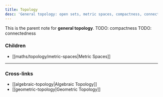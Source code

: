 ```yaml
---
title: Topology
desc: 'General topology: open sets, metric spaces, compactness, connectedness, etc.'
---
```


This is the parent note for **general topology**.
TODO: compactness
TODO: connectedness

### Children
- [[maths/topology/metric-spaces|Metric Spaces]]
---

### Cross-links
- [[algebraic-topology|Algebraic Topology]]
- [[geometric-topology|Geometric Topology]]